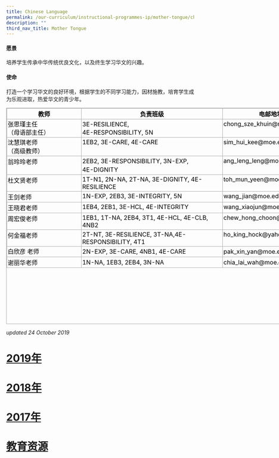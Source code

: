 ```yaml
---
title: Chinese Language
permalink: /our-curriculum/instructional-programmes-ip/mother-tongue/chinese-language/
description: ""
third_nav_title: Mother Tongue
---
```

#### 愿景

培养学生传承中华传统优良文化，以及终生学习华文的兴趣。

  

#### 使命

打造一个学习华文的良好环境，根据学生的不同学习能力，因材施教，培育学生成为乐观进取，热爱华文的青少年。

  

<table border="0" cellspacing="0" cellpadding="0" class="iveo_table ives_tab_simple3" style="margin: 0px; outline: 0px; padding: 0px; border-collapse: collapse; border: 1px solid rgb(170, 170, 170); width: 856px; height: 581px;"><tbody style="margin: 0px; outline: 0px; padding: 0px;"><tr style="margin: 0px; outline: 0px; padding: 0px;"><td valign="top" width="195" style="margin: 0px; outline: 0px; padding: 2px; text-align: center; border: 1px solid rgb(170, 170, 170); width: 156px;"><font color="#000000" style="margin: 0px; outline: 0px; padding: 0px;"><b style="margin: 0px; outline: 0px; padding: 0px;">教师</b><br style="margin: 0px; outline: 0px; padding: 0px;"></font></td><td valign="top" width="374" style="margin: 0px; outline: 0px; padding: 2px; text-align: center; border: 1px solid rgb(170, 170, 170); width: 309px;"><font color="#000000" style="margin: 0px; outline: 0px; padding: 0px;"><b style="margin: 0px; outline: 0px; padding: 0px;">负责班级</b><br style="margin: 0px; outline: 0px; padding: 0px;"></font></td><td valign="top" width="254" style="margin: 0px; outline: 0px; padding: 2px; text-align: center; border: 1px solid rgb(170, 170, 170); width: 245px;"><font color="#000000" style="margin: 0px; outline: 0px; padding: 0px;"><b style="margin: 0px; outline: 0px; padding: 0px;">电邮地址</b></font><br style="margin: 0px; outline: 0px; padding: 0px;"></td></tr><tr style="margin: 0px; outline: 0px; padding: 0px;"><td valign="top" width="195" style="margin: 0px; outline: 0px; padding: 2px; text-align: center; border: 1px solid rgb(170, 170, 170);"><div style="margin: 0px; outline: 0px; padding: 0px; line-height: 22.4px; text-align: left;"><font color="#000000" style="margin: 0px; outline: 0px; padding: 0px;">张思瑾主任</font></div><div style="margin: 0px; outline: 0px; padding: 0px; line-height: 22.4px; text-align: left;"><font color="#000000" style="margin: 0px; outline: 0px; padding: 0px;">（母语部主任）</font></div></td><td valign="top" width="374" style="margin: 0px; outline: 0px; padding: 2px; text-align: center; border: 1px solid rgb(170, 170, 170);"><div style="margin: 0px; outline: 0px; padding: 0px; line-height: 22.4px; text-align: left;"><font color="#000000" style="margin: 0px; outline: 0px; padding: 0px;">3E-RESILIENCE,</font></div><div style="margin: 0px; outline: 0px; padding: 0px; line-height: 22.4px; text-align: left;"><font color="#000000" style="margin: 0px; outline: 0px; padding: 0px;">4E-RESPONSIBILITY, 5N</font></div></td><td valign="top" width="254" style="margin: 0px; outline: 0px; padding: 2px; text-align: left; border: 1px solid rgb(170, 170, 170);"><font color="#000000" style="margin: 0px; outline: 0px; padding: 0px;">chong_sze_khuin@moe.edu.sg<br style="margin: 0px; outline: 0px; padding: 0px;"></font></td></tr><tr style="margin: 0px; outline: 0px; padding: 0px;"><td valign="top" width="195" style="margin: 0px; outline: 0px; padding: 2px; text-align: center; border: 1px solid rgb(170, 170, 170);"><div style="margin: 0px; outline: 0px; padding: 0px; line-height: 22.4px; text-align: left;"><font color="#000000" style="margin: 0px; outline: 0px; padding: 0px;">沈慧琪老师</font></div><div style="margin: 0px; outline: 0px; padding: 0px; line-height: 22.4px; text-align: left;"><font color="#000000" style="margin: 0px; outline: 0px; padding: 0px;">（高级教师）</font></div></td><td valign="top" width="374" style="margin: 0px; outline: 0px; padding: 2px; text-align: left; border: 1px solid rgb(170, 170, 170);"><font color="#000000" style="margin: 0px; outline: 0px; padding: 0px;">1EB2, 3E-CARE, 4E-CARE<br style="margin: 0px; outline: 0px; padding: 0px;"></font></td><td valign="top" width="254" style="margin: 0px; outline: 0px; padding: 2px; text-align: left; border: 1px solid rgb(170, 170, 170);"><font color="#000000" style="margin: 0px; outline: 0px; padding: 0px;">sim_hui_kee@moe.edu.sg<br style="margin: 0px; outline: 0px; padding: 0px;"></font></td></tr><tr style="margin: 0px; outline: 0px; padding: 0px;"><td valign="top" width="195" style="margin: 0px; outline: 0px; padding: 2px; text-align: left; border: 1px solid rgb(170, 170, 170);"><font color="#000000" style="margin: 0px; outline: 0px; padding: 0px;">翁玲玲老师<br style="margin: 0px; outline: 0px; padding: 0px;"></font></td><td valign="top" width="374" style="margin: 0px; outline: 0px; padding: 2px; text-align: center; border: 1px solid rgb(170, 170, 170);"><div style="margin: 0px; outline: 0px; padding: 0px; line-height: 22.4px; text-align: left;"><font color="#000000" style="margin: 0px; outline: 0px; padding: 0px;">2EB2, 3E-RESPONSIBILITY, 3N-EXP,</font></div><div style="margin: 0px; outline: 0px; padding: 0px; line-height: 22.4px; text-align: left;"><font color="#000000" style="margin: 0px; outline: 0px; padding: 0px;">4E-DIGNITY</font></div></td><td valign="top" width="254" style="margin: 0px; outline: 0px; padding: 2px; text-align: left; border: 1px solid rgb(170, 170, 170);"><font color="#000000" style="margin: 0px; outline: 0px; padding: 0px;">ang_leng_leng@moe.edu.sg<br style="margin: 0px; outline: 0px; padding: 0px;"></font></td></tr><tr style="margin: 0px; outline: 0px; padding: 0px;"><td valign="top" width="195" style="margin: 0px; outline: 0px; padding: 2px; text-align: left; border: 1px solid rgb(170, 170, 170);"><font color="#000000" style="margin: 0px; outline: 0px; padding: 0px;">杜文贤老师<br style="margin: 0px; outline: 0px; padding: 0px;"></font></td><td valign="top" width="374" style="margin: 0px; outline: 0px; padding: 2px; text-align: left; border: 1px solid rgb(170, 170, 170);"><font color="#000000" style="margin: 0px; outline: 0px; padding: 0px;">1T-N1, 2N-NA, 2T-NA, 3E-DIGNITY, 4E-RESILIENCE<br style="margin: 0px; outline: 0px; padding: 0px;"></font></td><td valign="top" width="254" style="margin: 0px; outline: 0px; padding: 2px; text-align: left; border: 1px solid rgb(170, 170, 170);"><font color="#000000" style="margin: 0px; outline: 0px; padding: 0px;">toh_mun_yeen@moe.edu.sg<br style="margin: 0px; outline: 0px; padding: 0px;"></font></td></tr><tr style="margin: 0px; outline: 0px; padding: 0px;"><td valign="top" width="195" style="margin: 0px; outline: 0px; padding: 2px; text-align: left; border: 1px solid rgb(170, 170, 170);"><font color="#000000" style="margin: 0px; outline: 0px; padding: 0px;">王剑老师<br style="margin: 0px; outline: 0px; padding: 0px;"></font></td><td valign="top" width="374" style="margin: 0px; outline: 0px; padding: 2px; text-align: left; border: 1px solid rgb(170, 170, 170);"><font color="#000000" style="margin: 0px; outline: 0px; padding: 0px;">1N-EXP, 2EB3, 3E-INTEGRITY, 5N<br style="margin: 0px; outline: 0px; padding: 0px;"></font></td><td valign="top" width="254" style="margin: 0px; outline: 0px; padding: 2px; text-align: left; border: 1px solid rgb(170, 170, 170);"><font color="#000000" style="margin: 0px; outline: 0px; padding: 0px;">wang_jian@moe.edu.sg<br style="margin: 0px; outline: 0px; padding: 0px;"></font></td></tr><tr style="margin: 0px; outline: 0px; padding: 0px;"><td valign="top" width="195" style="margin: 0px; outline: 0px; padding: 2px; text-align: left; border: 1px solid rgb(170, 170, 170);"><font color="#000000" style="margin: 0px; outline: 0px; padding: 0px;">王晓君老师<br style="margin: 0px; outline: 0px; padding: 0px;"></font></td><td valign="top" width="374" style="margin: 0px; outline: 0px; padding: 2px; text-align: left; border: 1px solid rgb(170, 170, 170);"><font color="#000000" style="margin: 0px; outline: 0px; padding: 0px;">1EB4, 2EB1, 3E-HCL, 4E-INTEGRITY<br style="margin: 0px; outline: 0px; padding: 0px;"></font></td><td valign="top" width="254" style="margin: 0px; outline: 0px; padding: 2px; text-align: left; border: 1px solid rgb(170, 170, 170);"><font color="#000000" style="margin: 0px; outline: 0px; padding: 0px;">wang_xiaojun@moe.edu.sg<br style="margin: 0px; outline: 0px; padding: 0px;"></font></td></tr><tr style="margin: 0px; outline: 0px; padding: 0px;"><td valign="top" width="195" style="margin: 0px; outline: 0px; padding: 2px; text-align: left; border: 1px solid rgb(170, 170, 170);"><font color="#000000" style="margin: 0px; outline: 0px; padding: 0px;">周宏俊老师<br style="margin: 0px; outline: 0px; padding: 0px;"></font></td><td valign="top" width="374" style="margin: 0px; outline: 0px; padding: 2px; text-align: left; border: 1px solid rgb(170, 170, 170);"><font color="#000000" style="margin: 0px; outline: 0px; padding: 0px;">1EB1, 1T-NA, 2EB4, 3T1, 4E-HCL, 4E-CLB, 4NB2<br style="margin: 0px; outline: 0px; padding: 0px;"></font></td><td valign="top" width="254" style="margin: 0px; outline: 0px; padding: 2px; text-align: left; border: 1px solid rgb(170, 170, 170);"><font color="#000000" style="margin: 0px; outline: 0px; padding: 0px;">chew_hong_choon@moe.edu.sg<br style="margin: 0px; outline: 0px; padding: 0px;"></font></td></tr><tr style="margin: 0px; outline: 0px; padding: 0px;"><td valign="top" width="195" style="margin: 0px; outline: 0px; padding: 2px; text-align: left; border: 1px solid rgb(170, 170, 170);"><font color="#000000" style="margin: 0px; outline: 0px; padding: 0px;">何金福老师<br style="margin: 0px; outline: 0px; padding: 0px;"></font></td><td valign="top" width="374" style="margin: 0px; outline: 0px; padding: 2px; text-align: left; border: 1px solid rgb(170, 170, 170);"><font color="#000000" style="margin: 0px; outline: 0px; padding: 0px;">2T-NT, 3E-RESILIENCE, 3T-NA,4E-RESPONSIBILITY, 4T1<br style="margin: 0px; outline: 0px; padding: 0px;"></font></td><td valign="top" width="254" style="margin: 0px; outline: 0px; padding: 2px; text-align: left; border: 1px solid rgb(170, 170, 170);"><font color="#000000" style="margin: 0px; outline: 0px; padding: 0px;">ho_king_hock@yahoo.com.sg<br style="margin: 0px; outline: 0px; padding: 0px;"></font></td></tr><tr style="margin: 0px; outline: 0px; padding: 0px;"><td style="margin: 0px; outline: 0px; padding: 2px; text-align: center; border: 1px solid rgb(170, 170, 170);"><div style="margin: 0px; outline: 0px; padding: 0px; line-height: 22.4px; text-align: left;"><font color="#000000" style="margin: 0px; outline: 0px; padding: 0px;">白欣彦 老师</font></div></td><td style="margin: 0px; outline: 0px; padding: 2px; text-align: left; border: 1px solid rgb(170, 170, 170);"><font color="#000000" style="margin: 0px; outline: 0px; padding: 0px;">2N-EXP, 3E-CARE, 4NB1, 4E-CARE</font></td><td style="margin: 0px; outline: 0px; padding: 2px; text-align: center; border: 1px solid rgb(170, 170, 170);"><div style="margin: 0px; outline: 0px; padding: 0px; line-height: 22.4px; text-align: left;"><font color="#000000" style="margin: 0px; outline: 0px; padding: 0px;">pak_xin_yan@moe.edu.sg</font></div></td></tr><tr style="margin: 0px; outline: 0px; padding: 0px;"><td style="margin: 0px; outline: 0px; padding: 2px; text-align: left; border: 1px solid rgb(170, 170, 170);"><font color="#000000" style="margin: 0px; outline: 0px; padding: 0px;">谢丽华老师</font></td><td style="margin: 0px; outline: 0px; padding: 2px; text-align: left; border: 1px solid rgb(170, 170, 170);"><font color="#000000" style="margin: 0px; outline: 0px; padding: 0px;">1N-NA, 1EB3, 2EB4, 3N-NA</font></td><td style="margin: 0px; outline: 0px; padding: 2px; text-align: left; border: 1px solid rgb(170, 170, 170);"><font color="#000000" style="margin: 0px; outline: 0px; padding: 0px;">chia_lai_wah@moe.edu.sg</font></td></tr></tbody></table>

  

_updated 24 October 2019_

[2019年](/our-curriculum/instructional-programmes-ip/mother-tongue/chinese-language/2019)
=====
[2018年](/our-curriculum/instructional-programmes-ip/mother-tongue/chinese-language/2018)
=====
[2017年](/our-curriculum/instructional-programmes-ip/mother-tongue/chinese-language/2017)
=====

[教育资源](/our-curriculum/instructional-programmes-ip/mother-tongue/chinese-language/124000)
====